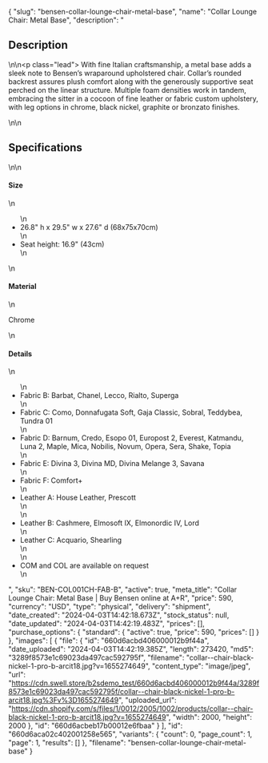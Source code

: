 {
  "slug": "bensen-collar-lounge-chair-metal-base",
  "name": "Collar Lounge Chair: Metal Base",
  "description": "<h2>Description</h2>\n<!-- split -->\n<p class=\"lead\"> With fine Italian craftsmanship, a metal base adds a sleek note to Bensen’s wraparound upholstered chair. Collar’s rounded backrest assures plush comfort along with the generously supportive seat perched on the linear structure. Multiple foam densities work in tandem, embracing the sitter in a cocoon of fine leather or fabric custom upholstery, with leg options in chrome, black nickel, graphite or bronzato finishes. <br></p>\n<!-- split -->\n<h2>Specifications</h2>\n<!-- split -->\n<h4>Size</h4>\n<ul>\n<li>26.8\" h x 29.5\" w x 27.6\" d (68x75x70cm)</li>\n<li>Seat height: 16.9\" (43cm)</li>\n</ul>\n<h4>Material</h4>\n<p>Chrome</p>\n<h4>Details</h4>\n<ul>\n<li>Fabric B: Barbat, Chanel, Lecco, Rialto, Superga</li>\n<li>Fabric C: Como, Donnafugata Soft, Gaja Classic, Sobral, Teddybea, Tundra 01</li>\n<li>Fabric D: Barnum, Credo, Esopo 01, Europost 2, Everest,  Katmandu, Luna 2, Maple, Mica, Nobilis, Novum, Opera, Sera, Shake, Topia </li>\n<li>Fabric E: Divina 3, Divina MD, Divina Melange 3, Savana</li>\n<li>Fabric F: Comfort+</li>\n<li>Leather A: House Leather, Prescott<br>\n</li>\n<li>Leather B: Cashmere, Elmosoft IX, Elmonordic IV, Lord</li>\n<li>Leather C: Acquario, Shearling<br>\n</li>\n<li>COM and COL are available on request</li>\n</ul>",
  "sku": "BEN-COL001CH-FAB-B",
  "active": true,
  "meta_title": "Collar Lounge Chair: Metal Base | Buy Bensen online at A+R",
  "price": 590,
  "currency": "USD",
  "type": "physical",
  "delivery": "shipment",
  "date_created": "2024-04-03T14:42:18.673Z",
  "stock_status": null,
  "date_updated": "2024-04-03T14:42:19.483Z",
  "prices": [],
  "purchase_options": {
    "standard": {
      "active": true,
      "price": 590,
      "prices": []
    }
  },
  "images": [
    {
      "file": {
        "id": "660d6acbd406000012b9f44a",
        "date_uploaded": "2024-04-03T14:42:19.385Z",
        "length": 273420,
        "md5": "3289f8573e1c69023da497cac592795f",
        "filename": "collar--chair-black-nickel-1-pro-b-arcit18.jpg?v=1655274649",
        "content_type": "image/jpeg",
        "url": "https://cdn.swell.store/b2sdemo_test/660d6acbd406000012b9f44a/3289f8573e1c69023da497cac592795f/collar--chair-black-nickel-1-pro-b-arcit18.jpg%3Fv%3D1655274649",
        "uploaded_url": "https://cdn.shopify.com/s/files/1/0012/2005/1002/products/collar--chair-black-nickel-1-pro-b-arcit18.jpg?v=1655274649",
        "width": 2000,
        "height": 2000
      },
      "id": "660d6acbeb17b00012e6fbaa"
    }
  ],
  "id": "660d6aca02c402001258e565",
  "variants": {
    "count": 0,
    "page_count": 1,
    "page": 1,
    "results": []
  },
  "filename": "bensen-collar-lounge-chair-metal-base"
}